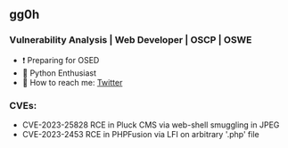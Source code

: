## gg0h

### Vulnerability Analysis | Web Developer | OSCP | OSWE
- ❗️ Preparing for OSED
- 🐍 Python Enthusiast
- 💬 How to reach me: [Twitter]


### CVEs:
- CVE-2023-25828 RCE in Pluck CMS via web-shell smuggling in JPEG
- CVE-2023-2453 RCE in PHPFusion via LFI on arbitrary '.php' file



[twitter]: https://twitter.com/0x68306767
